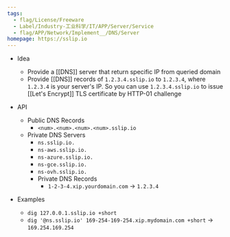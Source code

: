 ```yaml
---
tags:
  - flag/License/Freeware
  - Label/Industry-工业科学/IT/APP/Server/Service
  - flag/APP/Network/Implement__/DNS/Server
homepage: https://sslip.io
---
```


- Idea
    - Provide a [[DNS]] server that return specific IP from queried domain
    - Provide [[DNS]] records of `1.2.3.4.sslip.io` to `1.2.3.4`, where `1.2.3.4` is your server's IP. So you can use `1.2.3.4.sslip.io` to issue [[Let's Encrypt]] TLS certificate by HTTP-01 challenge

- API
    - Public DNS Records
        - `<num>.<num>.<num>.<num>.sslip.io`
    - Private DNS Servers
        - `ns.sslip.io.`
        - `ns-aws.sslip.io.`
        - `ns-azure.sslip.io.`
        - `ns-gce.sslip.io.`
        - `ns-ovh.sslip.io.`
        - Private DNS Records
            - `1-2-3-4.xip.yourdomain.com` -> `1.2.3.4`

- Examples
    - `dig 127.0.0.1.sslip.io +short`
    - `dig '@ns.sslip.io' 169-254-169-254.xip.mydomain.com +short` -> `169.254.169.254`
